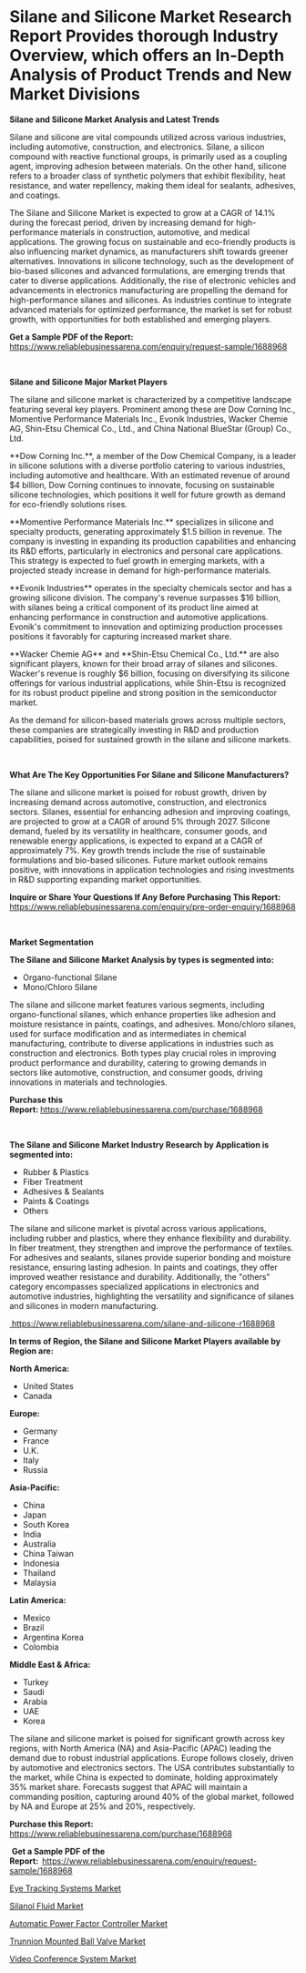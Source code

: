 <p><h1>Silane and Silicone Market Research Report Provides thorough Industry Overview, which offers an In-Depth Analysis of Product Trends and New Market Divisions</h1></p><p><strong>Silane and Silicone Market Analysis and Latest Trends</strong></p>
<p><p>Silane and silicone are vital compounds utilized across various industries, including automotive, construction, and electronics. Silane, a silicon compound with reactive functional groups, is primarily used as a coupling agent, improving adhesion between materials. On the other hand, silicone refers to a broader class of synthetic polymers that exhibit flexibility, heat resistance, and water repellency, making them ideal for sealants, adhesives, and coatings.</p><p>The Silane and Silicone Market is expected to grow at a CAGR of 14.1% during the forecast period, driven by increasing demand for high-performance materials in construction, automotive, and medical applications. The growing focus on sustainable and eco-friendly products is also influencing market dynamics, as manufacturers shift towards greener alternatives. Innovations in silicone technology, such as the development of bio-based silicones and advanced formulations, are emerging trends that cater to diverse applications. Additionally, the rise of electronic vehicles and advancements in electronics manufacturing are propelling the demand for high-performance silanes and silicones. As industries continue to integrate advanced materials for optimized performance, the market is set for robust growth, with opportunities for both established and emerging players.</p></p>
<p><strong>Get a Sample PDF of the Report:&nbsp;</strong> <a href="https://www.reliablebusinessarena.com/enquiry/request-sample/1688968?utm_campaign=1552&utm_medium=2&utm_source=Github&utm_content=ia&utm_term=19102024&utm_id=silane-and-silicone">https://www.reliablebusinessarena.com/enquiry/request-sample/1688968</a></p>
<p>&nbsp;</p>
<p><strong>Silane and Silicone Major Market Players</strong></p>
<p><p>The silane and silicone market is characterized by a competitive landscape featuring several key players. Prominent among these are Dow Corning Inc., Momentive Performance Materials Inc., Evonik Industries, Wacker Chemie AG, Shin-Etsu Chemical Co., Ltd., and China National BlueStar (Group) Co., Ltd.</p><p>**Dow Corning Inc.**, a member of the Dow Chemical Company, is a leader in silicone solutions with a diverse portfolio catering to various industries, including automotive and healthcare. With an estimated revenue of around $4 billion, Dow Corning continues to innovate, focusing on sustainable silicone technologies, which positions it well for future growth as demand for eco-friendly solutions rises.</p><p>**Momentive Performance Materials Inc.** specializes in silicone and specialty products, generating approximately $1.5 billion in revenue. The company is investing in expanding its production capabilities and enhancing its R&D efforts, particularly in electronics and personal care applications. This strategy is expected to fuel growth in emerging markets, with a projected steady increase in demand for high-performance materials.</p><p>**Evonik Industries** operates in the specialty chemicals sector and has a growing silicone division. The company's revenue surpasses $16 billion, with silanes being a critical component of its product line aimed at enhancing performance in construction and automotive applications. Evonik's commitment to innovation and optimizing production processes positions it favorably for capturing increased market share.</p><p>**Wacker Chemie AG** and **Shin-Etsu Chemical Co., Ltd.** are also significant players, known for their broad array of silanes and silicones. Wacker's revenue is roughly $6 billion, focusing on diversifying its silicone offerings for various industrial applications, while Shin-Etsu is recognized for its robust product pipeline and strong position in the semiconductor market.</p><p>As the demand for silicon-based materials grows across multiple sectors, these companies are strategically investing in R&D and production capabilities, poised for sustained growth in the silane and silicone markets.</p></p>
<p>&nbsp;</p>
<p><strong>What Are The Key Opportunities For Silane and Silicone Manufacturers?</strong></p>
<p><p>The silane and silicone market is poised for robust growth, driven by increasing demand across automotive, construction, and electronics sectors. Silanes, essential for enhancing adhesion and improving coatings, are projected to grow at a CAGR of around 5% through 2027. Silicone demand, fueled by its versatility in healthcare, consumer goods, and renewable energy applications, is expected to expand at a CAGR of approximately 7%. Key growth trends include the rise of sustainable formulations and bio-based silicones. Future market outlook remains positive, with innovations in application technologies and rising investments in R&D supporting expanding market opportunities.</p></p>
<p><strong>Inquire or Share Your Questions If Any Before Purchasing This Report:</strong> <a href="https://www.reliablebusinessarena.com/enquiry/pre-order-enquiry/1688968?utm_campaign=1552&utm_medium=2&utm_source=Github&utm_content=ia&utm_term=19102024&utm_id=silane-and-silicone">https://www.reliablebusinessarena.com/enquiry/pre-order-enquiry/1688968</a></p>
<p>&nbsp;</p>
<p><strong>Market Segmentation</strong></p>
<p><strong>The Silane and Silicone Market Analysis by types is segmented into:</strong></p>
<p><ul><li>Organo-functional Silane</li><li>Mono/Chloro Silane</li></ul></p>
<p><p>The silane and silicone market features various segments, including organo-functional silanes, which enhance properties like adhesion and moisture resistance in paints, coatings, and adhesives. Mono/chloro silanes, used for surface modification and as intermediates in chemical manufacturing, contribute to diverse applications in industries such as construction and electronics. Both types play crucial roles in improving product performance and durability, catering to growing demands in sectors like automotive, construction, and consumer goods, driving innovations in materials and technologies.</p></p>
<p><strong>Purchase this Report:&nbsp;</strong><a href="https://www.reliablebusinessarena.com/purchase/1688968?utm_campaign=1552&utm_medium=2&utm_source=Github&utm_content=ia&utm_term=19102024&utm_id=silane-and-silicone">https://www.reliablebusinessarena.com/purchase/1688968</a></p>
<p>&nbsp;</p>
<p><strong>The Silane and Silicone Market Industry Research by Application is segmented into:</strong></p>
<p><ul><li>Rubber & Plastics</li><li>Fiber Treatment</li><li>Adhesives & Sealants</li><li>Paints & Coatings</li><li>Others</li></ul></p>
<p><p>The silane and silicone market is pivotal across various applications, including rubber and plastics, where they enhance flexibility and durability. In fiber treatment, they strengthen and improve the performance of textiles. For adhesives and sealants, silanes provide superior bonding and moisture resistance, ensuring lasting adhesion. In paints and coatings, they offer improved weather resistance and durability. Additionally, the "others" category encompasses specialized applications in electronics and automotive industries, highlighting the versatility and significance of silanes and silicones in modern manufacturing.</p></p>
<p><a href="https://www.reliablebusinessarena.com/silane-and-silicone-r1688968?utm_campaign=1552&utm_medium=2&utm_source=Github&utm_content=ia&utm_term=19102024&utm_id=silane-and-silicone">&nbsp;https://www.reliablebusinessarena.com/silane-and-silicone-r1688968</a></p>
<p><strong>In terms of Region, the Silane and Silicone Market Players available by Region are:</strong></p>
<p>
    <p> <strong> North America: </strong>
        <ul>
            <li>United States</li>
            <li>Canada</li>
        </ul>
        </p> 
    <p> <strong> Europe: </strong>
        <ul>
            <li>Germany</li>
            <li>France</li>
            <li>U.K.</li>
            <li>Italy</li>
            <li>Russia</li>
        </ul>
        </p> 
    <p> <strong> Asia-Pacific: </strong>
        <ul>
            <li>China</li>
            <li>Japan</li>
            <li>South Korea</li>
            <li>India</li>
            <li>Australia</li>
            <li>China Taiwan</li>
            <li>Indonesia</li>
            <li>Thailand</li>
            <li>Malaysia</li>
        </ul>
        </p> 
    <p> <strong> Latin America: </strong>
        <ul>
            <li>Mexico</li>
            <li>Brazil</li>
            <li>Argentina Korea</li>
            <li>Colombia</li>
        </ul>
        </p> 
    <p> <strong> Middle East & Africa: </strong>
        <ul>
            <li>Turkey</li>
            <li>Saudi</li>
            <li>Arabia</li>
            <li>UAE</li>
            <li>Korea</li>
        </ul>
    </p>
    </p>
<p><p>The silane and silicone market is poised for significant growth across key regions, with North America (NA) and Asia-Pacific (APAC) leading the demand due to robust industrial applications. Europe follows closely, driven by automotive and electronics sectors. The USA contributes substantially to the market, while China is expected to dominate, holding approximately 35% market share. Forecasts suggest that APAC will maintain a commanding position, capturing around 40% of the global market, followed by NA and Europe at 25% and 20%, respectively.</p></p>
<p><strong>Purchase this Report: </strong><a href="https://www.reliablebusinessarena.com/purchase/1688968?utm_campaign=1552&utm_medium=2&utm_source=Github&utm_content=ia&utm_term=19102024&utm_id=silane-and-silicone">https://www.reliablebusinessarena.com/purchase/1688968</a></p>
<p>&nbsp;<strong>Get a Sample PDF of the Report:&nbsp;&nbsp;</strong><a href="https://www.reliablebusinessarena.com/enquiry/request-sample/1688968?utm_campaign=1552&utm_medium=2&utm_source=Github&utm_content=ia&utm_term=19102024&utm_id=silane-and-silicone">https://www.reliablebusinessarena.com/enquiry/request-sample/1688968</a></p>
<p><strong></strong></p>
<p><p><a href="https://www.linkedin.com/pulse/digital-transformation-eye-tracking-systems-industry-market-3lu3f?utm_campaign=1552&utm_medium=2&utm_source=Github&utm_content=ia&utm_term=19102024&utm_id=silane-and-silicone">Eye Tracking Systems Market</a></p><p><a href="https://github.com/MarciaRunte/Market-Research-Report-List-1/blob/main/silanol-fluid-market.md?utm_campaign=1552&utm_medium=2&utm_source=Github&utm_content=ia&utm_term=19102024&utm_id=silane-and-silicone">Silanol Fluid Market</a></p><p><a href="https://www.linkedin.com/pulse/automatic-power-factor-controller-market-global-trends-forecast-nvwyf?utm_campaign=1552&utm_medium=2&utm_source=Github&utm_content=ia&utm_term=19102024&utm_id=silane-and-silicone">Automatic Power Factor Controller Market</a></p><p><a href="https://issuu.com/reportprime-2/docs/trunnion-mounted-ball-valve-market-_09855346beda55?utm_campaign=1552&utm_medium=2&utm_source=Github&utm_content=ia&utm_term=19102024&utm_id=silane-and-silicone">Trunnion Mounted Ball Valve Market</a></p><p><a href="https://www.linkedin.com/pulse/video-conference-system-market-emerging-trends-future-prospects-rfqbf?utm_campaign=1552&utm_medium=2&utm_source=Github&utm_content=ia&utm_term=19102024&utm_id=silane-and-silicone">Video Conference System Market</a></p></p>